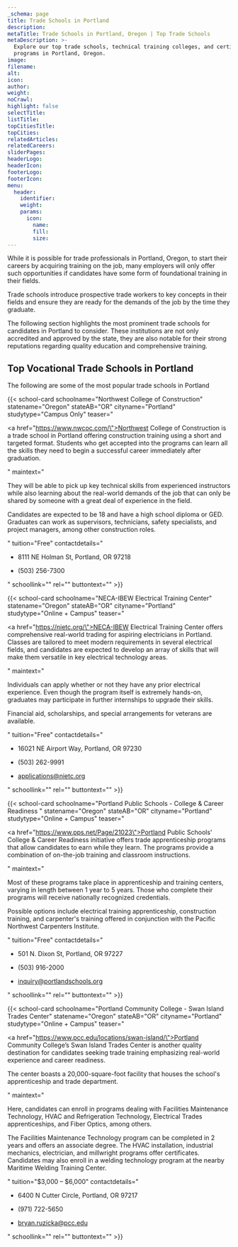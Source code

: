 ```yaml
---
_schema: page
title: Trade Schools in Portland
description:
metaTitle: Trade Schools in Portland, Oregon | Top Trade Schools
metaDescription: >-
  Explore our top trade schools, technical training colleges, and certificate
  programs in Portland, Oregon.
image:
filename:
alt:
icon:
author:
weight:
noCrawl:
highlight: false
selectTitle:
listTitle:
topCitiesTitle:
topCities:
relatedArticles:
relatedCareers:
sliderPages:
headerLogo:
headerIcon:
footerLogo:
footerIcon:
menu:
  header:
    identifier:
    weight:
    params:
      icon:
        name:
        fill:
        size:
---
```

While it is possible for trade professionals in Portland, Oregon, to start their careers by acquiring training on the job, many employers will only offer such opportunities if candidates have some form of foundational training in their fields.

Trade schools introduce prospective trade workers to key concepts in their fields and ensure they are ready for the demands of the job by the time they graduate.

The following section highlights the most prominent trade schools for candidates in Portland to consider. These institutions are not only accredited and approved by the state, they are also notable for their strong reputations regarding quality education and comprehensive training.

## **Top Vocational Trade Schools in Portland**

The following are some of the most popular trade schools in Portland

{{< school-card schoolname="Northwest College of Construction" statename="Oregon" stateAB="OR" cityname="Portland" studytype="Campus Only" teaser="<p><a href=\"https://www.nwcoc.com/\">Northwest College of Construction</a> is a trade school in Portland offering construction training using a short and targeted format. Students who get accepted into the programs can learn all the skills they need to begin a successful career immediately after graduation.</p>" maintext="<p>They will be able to pick up key technical skills from experienced instructors while also learning about the real-world demands of the job that can only be shared by someone with a great deal of experience in the field.</p><p>Candidates are expected to be 18 and have a high school diploma or GED. Graduates can work as supervisors, technicians, safety specialists, and project managers, among other construction roles.</p>" tuition="Free" contactdetails="<ul><li><p>8111 NE Holman St, Portland, OR 97218</p></li><li><p>(503) 256-7300</p></li></ul>" schoollink="" rel="" buttontext="" >}}

{{< school-card schoolname="NECA-IBEW Electrical Training Center" statename="Oregon" stateAB="OR" cityname="Portland" studytype="Online + Campus" teaser="<p><a href=\"https://nietc.org/\">NECA-IBEW Electrical Training Center</a> offers comprehensive real-world trading for aspiring electricians in Portland. Classes are tailored to meet modern requirements in several electrical fields, and candidates are expected to develop an array of skills that will make them versatile in key electrical technology areas.</p>" maintext="<p>Individuals can apply whether or not they have any prior electrical experience. Even though the program itself is extremely hands-on, graduates may participate in further internships to upgrade their skills.</p><p>Financial aid, scholarships, and special arrangements for veterans are available.</p>" tuition="Free" contactdetails="<ul><li><p>16021 NE Airport Way, Portland, OR 97230</p></li><li><p>(503) 262-9991</p></li><li><p>applications@nietc.org</p></li></ul>" schoollink="" rel="" buttontext="" >}}

{{< school-card schoolname="Portland Public Schools - College & Career Readiness " statename="Oregon" stateAB="OR" cityname="Portland" studytype="Online + Campus" teaser="<p><a href=\"https://www.pps.net/Page/21023\">Portland Public Schools' College &amp; Career Readiness</a> initiative offers trade apprenticeship programs that allow candidates to earn while they learn. The programs provide a combination of on-the-job training and classroom instructions.</p>" maintext="<p>Most of these programs take place in apprenticeship and training centers, varying in length between 1 year to 5 years. Those who complete their programs will receive nationally recognized credentials.</p><p>Possible options include electrical training apprenticeship, construction training, and carpenter's training offered in conjunction with the Pacific Northwest Carpenters Institute.</p>" tuition="Free" contactdetails="<ul><li><p>501 N. Dixon St, Portland, OR 97227</p></li><li><p>(503) 916-2000</p></li><li><p>inquiry@portlandschools.org</p></li></ul>" schoollink="" rel="" buttontext="" >}}

{{< school-card schoolname="Portland Community College - Swan Island Trades Center" statename="Oregon" stateAB="OR" cityname="Portland" studytype="Online + Campus" teaser="<p><a href=\"https://www.pcc.edu/locations/swan-island/\">Portland Community College’s Swan Island Trades Center</a> is another quality destination for candidates seeking trade training emphasizing real-world experience and career readiness.</p><p>The center boasts a 20,000-square-foot facility that houses the school's apprenticeship and trade department.</p>" maintext="<p>Here, candidates can enroll in programs dealing with Facilities Maintenance Technology, HVAC and Refrigeration Technology, Electrical Trades apprenticeships, and Fiber Optics, among others.</p><p>The Facilities Maintenance Technology program can be completed in 2 years and offers an associate degree. The HVAC installation, industrial mechanics, electrician, and millwright programs offer certificates. Candidates may also enroll in a welding technology program at the nearby Maritime Welding Training Center.</p>" tuition="$3,000 – $6,000" contactdetails="<ul><li><p>6400 N Cutter Circle, Portland, OR 97217</p></li><li><p>(971) 722-5650</p></li><li><p>bryan.ruzicka@pcc.edu</p></li></ul>" schoollink="" rel="" buttontext="" >}}